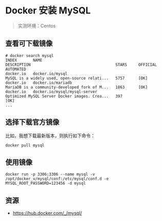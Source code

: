 # Docker 安装 MySQL

> 实测环境：Centos

## 查看可下载镜像

```docker
# docker search mysql
INDEX       NAME                                                             DESCRIPTION                                     STARS     OFFICIAL   AUTOMATED
docker.io   docker.io/mysql                                                  MySQL is a widely used, open-source relati...   5757      [OK]       
docker.io   docker.io/mariadb                                                MariaDB is a community-developed fork of M...   1863      [OK]       
docker.io   docker.io/mysql/mysql-server                                     Optimized MySQL Server Docker images. Crea...   397                  [OK]
...
```

## 选择下载官方镜像

比如，我想下载最新版本，则执行如下命令：

```docker
docker pull mysql
```

## 使用镜像

```docker
docker run -p 3306:3306 --name mysql -v /opt/docker_v/mysql/conf:/etc/mysql/conf.d -e MYSQL_ROOT_PASSWORD=123456 -d mysql
```

## 资源

* https://hub.docker.com/_/mysql/
